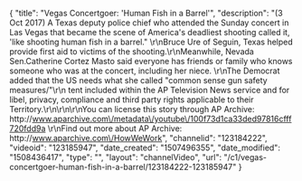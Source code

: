 {
    "title": "Vegas Concertgoer: 'Human Fish in a Barrel'",
    "description": "(3 Oct 2017) A Texas deputy police chief who attended the Sunday concert in Las Vegas that became the scene of America's deadliest shooting called it, 'like shooting human fish in a barrel.\" \r\nBruce Ure of Seguin, Texas helped provide first aid to victims of the shooting.\r\nMeanwhile, Nevada Sen.Catherine Cortez Masto said everyone has friends or family who knows someone who was at the concert, including her niece. \r\nThe Democrat added that the US needs what she called \"common sense gun safety measures\/\"\r\n tent included within the AP Television News service and for libel, privacy, compliance and third party rights applicable to their Territory.\r\n\r\n\r\nYou can license this story through AP Archive: http:\/\/www.aparchive.com\/metadata\/youtube\/100f73d1ca33ded97816cfff720fdd9a \r\nFind out more about AP Archive: http:\/\/www.aparchive.com\/HowWeWork",
    "channelid": "123184222",
    "videoid": "123185947",
    "date_created": "1507496355",
    "date_modified": "1508436417",
    "type": "",
    "layout": "channelVideo",
    "url": "\/c1\/vegas-concertgoer-human-fish-in-a-barrel\/123184222-123185947"
}